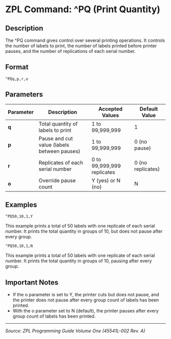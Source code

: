# ZPL Command: ^PQ (Print Quantity)

## Description
The ^PQ command gives control over several printing operations. It controls the number of labels to print, the number of labels printed before printer pauses, and the number of replications of each serial number.

## Format
```
^PQq,p,r,o
```

## Parameters
| Parameter | Description | Accepted Values | Default Value |
|-----------|-------------|----------------|---------------|
| **q** | Total quantity of labels to print | 1 to 99,999,999 | 1 |
| **p** | Pause and cut value (labels between pauses) | 1 to 99,999,999 | 0 (no pause) |
| **r** | Replicates of each serial number | 0 to 99,999,999 replicates | 0 (no replicates) |
| **o** | Override pause count | Y (yes) or N (no) | N |

## Examples
```
^PQ50,10,1,Y
```
This example prints a total of 50 labels with one replicate of each serial number. It prints the total quantity in groups of 10, but does not pause after every group.

```
^PQ50,10,1,N
```
This example prints a total of 50 labels with one replicate of each serial number. It prints the total quantity in groups of 10, pausing after every group.

## Important Notes
- If the o parameter is set to Y, the printer cuts but does not pause, and the printer does not pause after every group count of labels has been printed.
- With the o parameter set to N (default), the printer pauses after every group count of labels has been printed.

---
*Source: ZPL Programming Guide Volume One (45541L-002 Rev. A)*